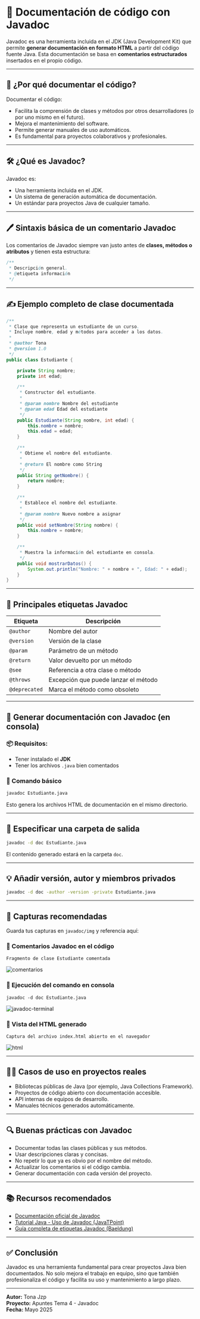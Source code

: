 # 📄 Documentación de código con Javadoc

Javadoc es una herramienta incluida en el JDK (Java Development Kit) que permite **generar documentación en formato HTML** a partir del código fuente Java. Esta documentación se basa en **comentarios estructurados** insertados en el propio código.

---

## 🧠 ¿Por qué documentar el código?

Documentar el código:
- Facilita la comprensión de clases y métodos por otros desarrolladores (o por uno mismo en el futuro).
- Mejora el mantenimiento del software.
- Permite generar manuales de uso automáticos.
- Es fundamental para proyectos colaborativos y profesionales.

---

## 🛠 ¿Qué es Javadoc?

Javadoc es:
- Una herramienta incluida en el JDK.
- Un sistema de generación automática de documentación.
- Un estándar para proyectos Java de cualquier tamaño.

---

## 🖊 Sintaxis básica de un comentario Javadoc

Los comentarios de Javadoc siempre van justo antes de **clases, métodos o atributos** y tienen esta estructura:

```java
/**
 * Descripción general.
 * @etiqueta información
 */
```

---

## ✍️ Ejemplo completo de clase documentada

```java
/**
 * Clase que representa un estudiante de un curso.
 * Incluye nombre, edad y métodos para acceder a los datos.
 * 
 * @author Tona
 * @version 1.0
 */
public class Estudiante {

    private String nombre;
    private int edad;

    /**
     * Constructor del estudiante.
     * 
     * @param nombre Nombre del estudiante
     * @param edad Edad del estudiante
     */
    public Estudiante(String nombre, int edad) {
        this.nombre = nombre;
        this.edad = edad;
    }

    /**
     * Obtiene el nombre del estudiante.
     * 
     * @return El nombre como String
     */
    public String getNombre() {
        return nombre;
    }

    /**
     * Establece el nombre del estudiante.
     * 
     * @param nombre Nuevo nombre a asignar
     */
    public void setNombre(String nombre) {
        this.nombre = nombre;
    }

    /**
     * Muestra la información del estudiante en consola.
     */
    public void mostrarDatos() {
        System.out.println("Nombre: " + nombre + ", Edad: " + edad);
    }
}
```

---

## 🧷 Principales etiquetas Javadoc

| Etiqueta | Descripción |
|---------|-------------|
| `@author` | Nombre del autor |
| `@version` | Versión de la clase |
| `@param` | Parámetro de un método |
| `@return` | Valor devuelto por un método |
| `@see` | Referencia a otra clase o método |
| `@throws` | Excepción que puede lanzar el método |
| `@deprecated` | Marca el método como obsoleto |

---

## 🔧 Generar documentación con Javadoc (en consola)

### 📦 Requisitos:
- Tener instalado el **JDK**
- Tener los archivos `.java` bien comentados

### 🧪 Comando básico

```bash
javadoc Estudiante.java
```

Esto genera los archivos HTML de documentación en el mismo directorio.

---

## 📁 Especificar una carpeta de salida

```bash
javadoc -d doc Estudiante.java
```

El contenido generado estará en la carpeta `doc`.

---

## 💡 Añadir versión, autor y miembros privados

```bash
javadoc -d doc -author -version -private Estudiante.java
```

---

## 📸 Capturas recomendadas

Guarda tus capturas en `javadoc/img` y referencia aquí:

### 🔹 Comentarios Javadoc en el código

```text
Fragmento de clase Estudiante comentada
```
![comentarios](img/comentarios-javadoc.png)

### 🔹 Ejecución del comando en consola

```text
javadoc -d doc Estudiante.java
```
![javadoc-terminal](img/javadoc-generado.png)

### 🔹 Vista del HTML generado

```text
Captura del archivo index.html abierto en el navegador
```
![html](img/javadoc-html.png)

---

## 🧑‍🏫 Casos de uso en proyectos reales

- Bibliotecas públicas de Java (por ejemplo, Java Collections Framework).
- Proyectos de código abierto con documentación accesible.
- API internas de equipos de desarrollo.
- Manuales técnicos generados automáticamente.

---

## 🔍 Buenas prácticas con Javadoc

- Documentar todas las clases públicas y sus métodos.
- Usar descripciones claras y concisas.
- No repetir lo que ya es obvio por el nombre del método.
- Actualizar los comentarios si el código cambia.
- Generar documentación con cada versión del proyecto.

---

## 📚 Recursos recomendados

- [Documentación oficial de Javadoc](https://docs.oracle.com/javase/8/docs/technotes/tools/windows/javadoc.html)
- [Tutorial Java - Uso de Javadoc (JavaTPoint)](https://www.javatpoint.com/javadoc-tool)
- [Guía completa de etiquetas Javadoc (Baeldung)](https://www.baeldung.com/javadoc)

---

## ✅ Conclusión

Javadoc es una herramienta fundamental para crear proyectos Java bien documentados. No solo mejora el trabajo en equipo, sino que también profesionaliza el código y facilita su uso y mantenimiento a largo plazo.

---

**Autor:** Tona Jzp  
**Proyecto:** Apuntes Tema 4 - Javadoc  
**Fecha:** Mayo 2025
